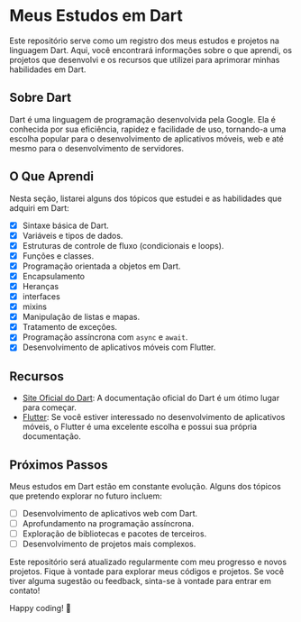 # Meus Estudos em Dart

Este repositório serve como um registro dos meus estudos e projetos na linguagem Dart. Aqui, você encontrará informações sobre o que aprendi, os projetos que desenvolvi e os recursos que utilizei para aprimorar minhas habilidades em Dart.

## Sobre Dart

Dart é uma linguagem de programação desenvolvida pela Google. Ela é conhecida por sua eficiência, rapidez e facilidade de uso, tornando-a uma escolha popular para o desenvolvimento de aplicativos móveis, web e até mesmo para o desenvolvimento de servidores.

## O Que Aprendi

Nesta seção, listarei alguns dos tópicos que estudei e as habilidades que adquiri em Dart:

- [X] Sintaxe básica de Dart.
- [X] Variáveis e tipos de dados.
- [X] Estruturas de controle de fluxo (condicionais e loops).
- [X] Funções e classes.
- [X] Programação orientada a objetos em Dart.
- [X] Encapsulamento
- [X] Heranças
- [X] interfaces
- [X] mixins
- [X] Manipulação de listas e mapas.
- [X] Tratamento de exceções.
- [X] Programação assíncrona com `async` e `await`.
- [X] Desenvolvimento de aplicativos móveis com Flutter.

## Recursos

- [Site Oficial do Dart](https://dart.dev/): A documentação oficial do Dart é um ótimo lugar para começar.
- [Flutter](https://flutter.dev/): Se você estiver interessado no desenvolvimento de aplicativos móveis, o Flutter é uma excelente escolha e possui sua própria documentação.

## Próximos Passos

Meus estudos em Dart estão em constante evolução. Alguns dos tópicos que pretendo explorar no futuro incluem:

- [ ] Desenvolvimento de aplicativos web com Dart.
- [ ] Aprofundamento na programação assíncrona.
- [ ] Exploração de bibliotecas e pacotes de terceiros.
- [ ] Desenvolvimento de projetos mais complexos.

Este repositório será atualizado regularmente com meu progresso e novos projetos. Fique à vontade para explorar meus códigos e projetos. Se você tiver alguma sugestão ou feedback, sinta-se à vontade para entrar em contato!

Happy coding! 🚀
